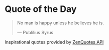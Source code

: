 # Quote of the Day

<!-- QUOTE_START -->
> No man is happy unless he believes he is.
>
> — Publilius Syrus

Inspirational quotes provided by <a href="https://zenquotes.io/" target="_blank">ZenQuotes API</a>
<!-- QUOTE_END -->